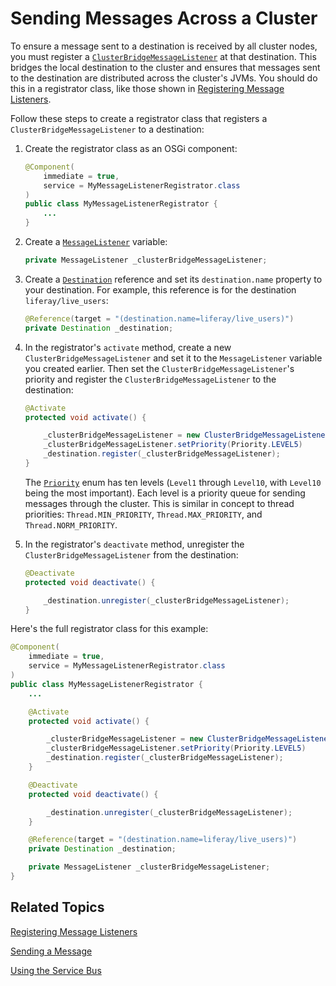 # Sending Messages Across a Cluster

To ensure a message sent to a destination is received by all cluster nodes, you 
must register a 
[`ClusterBridgeMessageListener`](@platform-ref@/7.2-latest/javadocs/portal-kernel/com/liferay/portal/kernel/cluster/messaging/ClusterBridgeMessageListener.html) 
at that destination. This bridges the local destination to the cluster and 
ensures that messages sent to the destination are distributed across the 
cluster's JVMs. You should do this in a registrator class, like those shown in 
[Registering Message Listeners](/docs/7-2/frameworks/-/knowledge_base/f/registering-message-listeners). 

Follow these steps to create a registrator class that registers a 
`ClusterBridgeMessageListener` to a destination: 

1.  Create the registrator class as an OSGi component: 

    ```java
    @Component(
        immediate = true,
        service = MyMessageListenerRegistrator.class
    )
    public class MyMessageListenerRegistrator {
        ...
    }
    ```

2.  Create a 
    [`MessageListener`](@platform-ref@/7.2-latest/javadocs/portal-kernel/com/liferay/portal/kernel/messaging/MessageListener.html) 
    variable: 

    ```java
    private MessageListener _clusterBridgeMessageListener;
    ```

3.  Create a 
    [`Destination`](@platform-ref@/7.2-latest/javadocs/portal-kernel/com/liferay/portal/kernel/messaging/Destination.html) 
    reference and set its `destination.name` property to your destination. For 
    example, this reference is for the destination `liferay/live_users`: 

    ```java
    @Reference(target = "(destination.name=liferay/live_users)")
    private Destination _destination;
    ```

4.  In the registrator's `activate` method, create a new 
    `ClusterBridgeMessageListener` and set it to the `MessageListener` variable 
    you created earlier. Then set the `ClusterBridgeMessageListener`'s priority 
    and register the `ClusterBridgeMessageListener` to the destination: 

    ```java
    @Activate
    protected void activate() {

        _clusterBridgeMessageListener = new ClusterBridgeMessageListener();
        _clusterBridgeMessageListener.setPriority(Priority.LEVEL5)
        _destination.register(_clusterBridgeMessageListener);
    }
    ```

    The 
    [`Priority`](@platform-ref@/7.2-latest/javadocs/portal-kernel/com/liferay/portal/kernel/cluster/Priority.html)
    enum has ten levels (`Level1` through `Level10`, with `Level10` being the 
    most important). Each level is a priority queue for sending messages through 
    the cluster. This is similar in concept to thread priorities: 
    `Thread.MIN_PRIORITY`, `Thread.MAX_PRIORITY`, and `Thread.NORM_PRIORITY`. 

5.  In the registrator's `deactivate` method, unregister the 
    `ClusterBridgeMessageListener` from the destination: 

    ```java
    @Deactivate
    protected void deactivate() {

        _destination.unregister(_clusterBridgeMessageListener);
    }
    ```

Here's the full registrator class for this example: 

```java
@Component(
    immediate = true,
    service = MyMessageListenerRegistrator.class
)
public class MyMessageListenerRegistrator {
    ...

    @Activate
    protected void activate() {

        _clusterBridgeMessageListener = new ClusterBridgeMessageListener();
        _clusterBridgeMessageListener.setPriority(Priority.LEVEL5)
        _destination.register(_clusterBridgeMessageListener);
    }

    @Deactivate
    protected void deactivate() {

        _destination.unregister(_clusterBridgeMessageListener);
    }

    @Reference(target = "(destination.name=liferay/live_users)")
    private Destination _destination;

    private MessageListener _clusterBridgeMessageListener;
}
```

## Related Topics

[Registering Message Listeners](/docs/7-2/frameworks/-/knowledge_base/f/registering-message-listeners)

[Sending a Message](/docs/7-2/frameworks/-/knowledge_base/f/sending-a-message)

[Using the Service Bus](/docs/7-2/frameworks/-/knowledge_base/f/using-the-service-bus)
